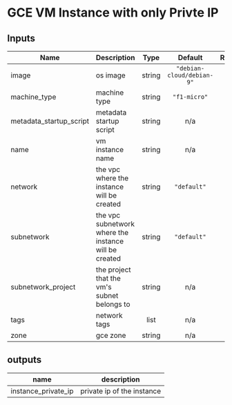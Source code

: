 # GCE VM Instance with only Privte IP

## Inputs

| Name | Description | Type | Default | Required |
|------|-------------|:----:|:-----:|:-----:|
| image | os image | string | `"debian-cloud/debian-9"` | no |
| machine\_type | machine type | string | `"f1-micro"` | no |
| metadata\_startup\_script | metadata startup script | string | n/a | yes |
| name | vm instance name | string | n/a | yes |
| network | the vpc where the instance will be created | string | `"default"` | no |
| subnetwork | the vpc subnetwork where the instance will be created | string | `"default"` | no |
| subnetwork\_project | the project that the vm's subnet belongs to | string | n/a | yes |
| tags | network tags | list | n/a | yes |
| zone | gce zone | string | n/a | yes |

## outputs

| name | description |
|------|-------------|
| instance\_private\_ip | private ip of the instance |
